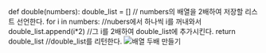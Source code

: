 def double(numbers):
double_list = [] // numbers의 배열을 2배하여 저장할 리스트 선언한다.
for i in numbers: //nubers에서 하나씩 i를 꺼내와서
double_list.append(i\*2) //그 i를 2배하여 double_list에 추가시킨다.
return double_list //double_list를 리턴한다.
![배열 두배 만들기](https://user-images.githubusercontent.com/124108940/226176279-fa1f3e9e-364f-4f9e-a79e-68d06aae8cd7.PNG)
